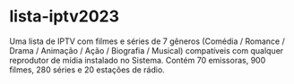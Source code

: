 # lista-iptv2023

Uma lista de IPTV com filmes e séries de 7 gêneros (Comédia / Romance / Drama / Animação / Ação / Biografia / Musical) compatíveis com qualquer reprodutor de mídia instalado no Sistema. Contém 70 emissoras, 900 filmes, 280 séries e 20 estações de rádio.
